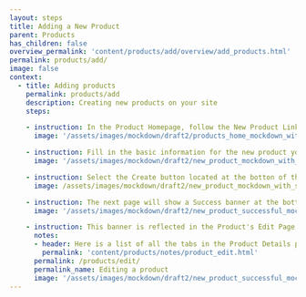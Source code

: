 ```yaml
---
layout: steps
title: Adding a New Product
parent: Products
has_children: false
overview_permalink: 'content/products/add/overview/add_products.html'
permalink: products/add/
image: false
context:
  - title: Adding products
    permalink: products/add
    description: Creating new products on your site
    steps:

    - instruction: In the Product Homepage, follow the New Product Link in the Navigation Bar at the top
      image: '/assets/images/mockdown/draft2/products_home_mockdown_with_new_product_button.jpg'

    - instruction: Fill in the basic information for the new product you want to create
      image: '/assets/images/mockdown/draft2/new_product_mockdown_with_screenshot_dark.jpg'

    - instruction: Select the Create button located at the botton of the page
      image: /assets/images/mockdown/draft2/new_product_mockdown_with_screenshot_dark_with_create_button.jpg

    - instruction: The next page will show a Success banner at the bottom of the page verifying that you have successfully created a new product
      image: '/assets/images/mockdown/draft2/new_product_successful_mockdown_with_message_screenshot_dark.jpg'

    - instruction: This banner is reflected in the Product's Edit Page for you to add any images, create variants, attach option types and property types, and view stock information
      notes:
      - header: Here is a list of all the tabs in the Product Details page
        permalink: 'content/products/notes/product_edit.html'
      permalink: /products/edit/
      permalink_name: Editing a product
      image: '/assets/images/mockdown/draft2/new_product_successful_mockdown_with_product_details_screenshot_dark.jpg'
---
```

